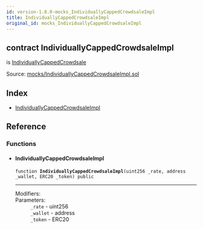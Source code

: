 ```yaml
---
id: version-1.8.0-mocks_IndividuallyCappedCrowdsaleImpl
title: IndividuallyCappedCrowdsaleImpl
original_id: mocks_IndividuallyCappedCrowdsaleImpl
---
```


<div class="contract-doc"><div class="contract"><h2 class="contract-header"><span class="contract-kind">contract</span> IndividuallyCappedCrowdsaleImpl</h2><p class="base-contracts"><span>is</span> <a href="crowdsale_validation_IndividuallyCappedCrowdsale.html">IndividuallyCappedCrowdsale</a></p><div class="source">Source: <a href="https://github.com/OpenZeppelin/zeppelin-solidity/blob/v1.8.0/contracts/mocks/IndividuallyCappedCrowdsaleImpl.sol" target="_blank">mocks/IndividuallyCappedCrowdsaleImpl.sol</a></div></div><div class="index"><h2>Index</h2><ul><li><a href="mocks_IndividuallyCappedCrowdsaleImpl.html#IndividuallyCappedCrowdsaleImpl">IndividuallyCappedCrowdsaleImpl</a></li></ul></div><div class="reference"><h2>Reference</h2><div class="functions"><h3>Functions</h3><ul><li><div class="item function"><span id="IndividuallyCappedCrowdsaleImpl" class="anchor-marker"></span><h4 class="name">IndividuallyCappedCrowdsaleImpl</h4><div class="body"><code class="signature">function <strong>IndividuallyCappedCrowdsaleImpl</strong><span>(uint256 _rate, address _wallet, ERC20 _token) </span><span>public </span></code><hr/><dl><dt><span class="label-modifiers">Modifiers:</span></dt><dd></dd><dt><span class="label-parameters">Parameters:</span></dt><dd><div><code>_rate</code> - uint256</div><div><code>_wallet</code> - address</div><div><code>_token</code> - ERC20</div></dd></dl></div></div></li></ul></div></div></div>
